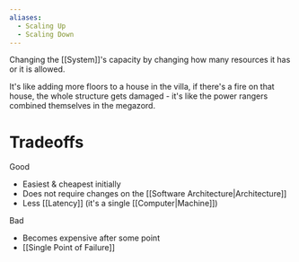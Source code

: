 ```yaml
---
aliases:
  - Scaling Up
  - Scaling Down
---
```


Changing the [[System]]'s capacity by changing how many resources it has or it is allowed.

It's like adding more floors to a house in the villa, if there's a fire on that house, the whole structure gets damaged - it's like the power rangers combined themselves in the megazord.

# Tradeoffs

Good

- Easiest & cheapest initially
- Does not require changes on the [[Software Architecture|Architecture]]
- Less [[Latency]] (it's a single [[Computer|Machine]])

Bad

- Becomes expensive after some point
- [[Single Point of Failure]]
